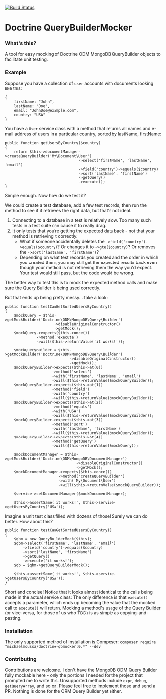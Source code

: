 [![Build Status](https://travis-ci.org/michaelmoussa/doctrine-qbmocker.png?branch=master)](https://travis-ci.org/michaelmoussa/doctrine-qbmocker)

# Doctrine QueryBuilderMocker

### What's this?

A tool for easy mocking of Doctrine ODM MongoDB QueryBuilder objects to facilitate unit testing.

### Example

Suppose you have a collection of `user` accounts with documents looking like this:

```
{
    firstName: "John",
    lastName: "Doe",
    email: "JohnDoe@example.com",
    country: "USA"
}
```

You have a `User` service class with a method that returns all names and e-mail address of users in a particular country, sorted by lastName, firstName:

```
public function getUsersByCountry($country)
{
    return $this->documentManager->createQueryBuilder('My\Document\User')
                                 ->select('firstName', 'lastName', 'email')
                                 ->field('country')->equals($country)
                                 ->sort('lastName', 'firstName')
                                 ->getQuery()
                                 ->execute();
}
```

Simple enough. Now how do we test it?

We could create a test database, add a few test records, then run the method to see if it retrieves the right data, but that's not ideal.

1. Connecting to a database in a test is relatively slow. Too many such tests in a test suite can cause it to really drag.
1. It only tests that you're getting the expected data back - not that your method is retrieving it correctly.
    * What if someone accidentally deletes the `->field('country')->equals($country)`? Or changes it to `->gte($country)`? Or removes the `->sort('lastName', 'firstName')`? 
    * Depending on what test records you created and the order in which you created them, you may still get the expected results back even though your method is not retrieving them the way you'd expect. Your test would still pass, but the code would be wrong.

The better way to test this is to mock the expected method calls and make sure the Query Builder is being used correctly.

But that ends up being pretty messy... take a look:

```
public function testCanGetSortedUsersByCountry()
{
    $mockQuery = $this->getMockBuilder('Doctrine\ODM\MongoDB\Query\Builder')
                      ->disableOriginalConstructor()
                      ->getMock();
    $mockQuery->expects($this->once())
              ->method('execute')
              ->will($this->returnValue('it works!'));
    
    $mockQueryBuilder = $this->getMockBuilder('Doctrine\ODM\MongoDB\Query\Builder')
                             ->disableOriginalConstructor()
                             ->getMock();
    $mockQueryBuilder->expects($this->at(0))
                     ->method('select')
                     ->with('firstName', 'lastName', 'email')
                     ->will($this->returnValue($mockQueryBuilder));
    $mockQueryBuilder->expects($this->at(1))
                     ->method('field')
                     ->with('country')
                     ->will($this->returnValue($mockQueryBuilder));
    $mockQueryBuilder->expects($this->at(2))
                     ->method('equals')
                     ->with('USA')
                     ->will($this->returnValue($mockQueryBuilder));
    $mockQueryBuilder->expects($this->at(3))
                     ->method('sort')
                     ->with('lastName', 'firstName')
                     ->will($this->returnValue($mockQueryBuilder));
    $mockQueryBuilder->expects($this->at(4))
                     ->method('getQuery')
                     ->will($this->returnValue($mockQuery));
    
    $mockDocumentManager = $this->getMockBuilder('Doctrine\ODM\MongoDB\DocumentManager')
                                ->disableOriginalConstructor()
                                ->getMock();
    $mockDocumentManager->expects($this->once())
                        ->method('createQueryBuilder')
                        ->with('My\Document\User')
                        ->will($this->returnValue($mockQueryBuilder));
    
    $service->setDocumentManager($mockDocumentManager);
    
    $this->assertSame('it works!', $this->service->getUsersByCountry('USA'));
```

Imagine a unit test class filled with dozens of those! Surely we can do better. How about this?

```
public function testCanGetSortedUsersByCountry()
{
    $qbm = new QueryBuilderMock($this);
    $qbm->select('firstName', 'lastName', 'email')
        ->field('country')->equals($country)
        ->sort('lastName', 'firstName')
        ->getQuery()
        ->execute('it works!');
    $qb = $qbm->getQueryBuilderMock();
    
    $this->assertSame('it works!', $this->service->getUsersByCountry('USA'));
}
```

Short and concise! Notice that it looks almost identical to the calls being made in the actual service class: The only difference is that `execute()` accepts a parameter, which ends up becoming the value that the mocked call to `execute()` will return. Mocking a method's usage of the Query Builder (or vice-versa, for those of us who TDD) is as simple as copying-and-pasting.

### Installation

The only supported method of installation is Composer: `composer require "michaelmoussa/doctrine-qbmocker:0.*" --dev`

### Contributing

Contributions are welcome. I don't have the MongoDB ODM Query Builder fully mockable here - only the portions I needed for the project that prompted me to write this. Unsupported methods include `expr`, `debug`, `getQueryArray`, and so on. Please feel free to implement those and send a PR. Nothing is done for the ORM Query Builder yet either.
